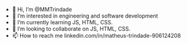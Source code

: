 - 👋 Hi, I’m @MMTrindade
- 👀 I’m interested in engineering and software development
- 🌱 I’m currently learning JS, HTML, CSS.
- 💞️ I’m looking to collaborate on JS, HTML, CSS.
- 📫 How to reach me linkedin.com/in/matheus-trindade-906124208

<!---
MMTrindade/MMTrindade is a ✨ special ✨ repository because its `README.md` (this file) appears on your GitHub profile.
You can click the Preview link to take a look at your changes.
--->
